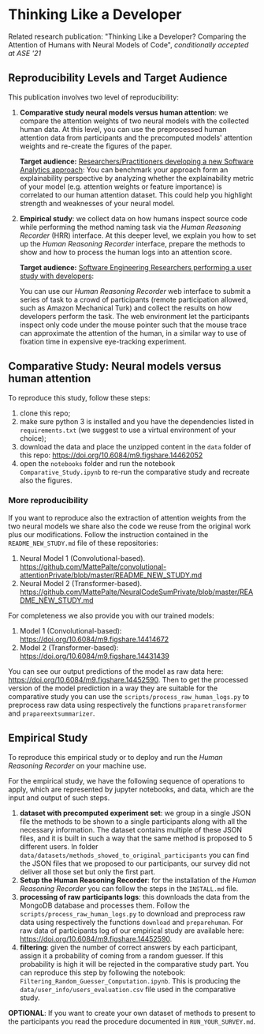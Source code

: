 # Thinking Like a Developer

Related research publication:
"Thinking Like a Developer? Comparing the Attention of Humans with Neural Models of Code", *conditionally accepted at ASE '21*

## Reproducibility Levels and Target Audience
This publication involves two level of reproducibility:
1. **Comparative study neural models versus human attention**: we compare the attention weights of two neural models with the collected human data. At this level, you can use the preprocessed human attention data from participants and the precomputed models' attention weights and re-create the figures of the paper.

    **Target audience:** <u>Researchers/Practitioners developing a new Software Analytics approach</u>:
    You can benchmark your approach form an explainability perspective by analyzing whether the explainability metric of your model (e.g. attention weights or feature importance) is correlated to our human attention dataset. This could help you highlight strength and weaknesses of your neural model.

1. **Empirical study**: we collect data on how humans inspect source code while performing the method naming task via the *Human Reasoning Recorder* (HRR) interface. At this deeper level, we explain you how to set up the *Human Reasoning Recorder* interface, prepare the methods to show and how to process the human logs into an attention score.

    **Target audience:** <u>Software Engineering Researchers performing a user study with developers</u>:

    You can use our *Human Reasoning Recorder* web interface to submit a series of task to a crowd of participants (remote participation allowed, such as Amazon Mechanical Turk) and collect the results on how developers perform the task. The web environment let the participants inspect only code under the mouse pointer such that the mouse trace can approximate the attention of the human, in a similar way to use of fixation time in expensive eye-tracking experiment.


## Comparative Study: Neural models versus human attention

To reproduce this study, follow these steps:
1. clone this repo;
1. make sure python 3 is installed and you have the dependencies listed in `requirements.txt` (we suggest to use a virtual environment of your choice);
1. download the data and place the unzipped content in the `data` folder of this repo: https://doi.org/10.6084/m9.figshare.14462052
1. open the `notebooks` folder and run the notebook `Comparative_Study.ipynb` to re-run the comparative study and recreate also the figures.

### More reproducibility
If you want to reproduce also the extraction of attention weights from the two neural models we share also the code we reuse from the original work plus our modifications. Follow the instruction contained in the `README_NEW_STUDY.md` file of these repositories:
1. Neural Model 1 (Convolutional-based). https://github.com/MattePalte/convolutional-attentionPrivate/blob/master/README_NEW_STUDY.md
1. Neural Model 2 (Transformer-based). https://github.com/MattePalte/NeuralCodeSumPrivate/blob/master/README_NEW_STUDY.md

For completeness we also provide you with our trained models:
1. Model 1 (Convolutional-based): https://doi.org/10.6084/m9.figshare.14414672
1. Model 2 (Transformer-based): https://doi.org/10.6084/m9.figshare.14431439

You can see our output predictions of the model as raw data here: https://doi.org/10.6084/m9.figshare.14452590.
Then to get the processed version of the model prediction in a way they are suitable for the comparative study you can use the `scripts/process_raw_human_logs.py` to preprocess raw data using respectively the functions `praparetransformer` and `prapareextsummarizer`.

## Empirical Study

To reproduce this empirical study or to deploy and run the *Human Reasoning Recorder* on your machine use.

For the empirical study, we have the following sequence of operations to apply, which are represented by jupyter notebooks, and data, which are the input and output of such steps.
1. **dataset with precomputed experiment set**: we group in a single JSON file the methods to be shown to a single participants along with all the necessary information. The dataset contains multiple of these JSON files, and it is built in such a way that the same method is proposed to 5 different users. In folder `data/datasets/methods_showed_to_original_participants` you can find the JSON files that we proposed to our participants, our survey did not deliver all those set but only the first part.
1. **Setup the Human Reasoning Recorder**: for the installation of the *Human Reasoning Recorder* you can follow the steps in the `INSTALL.md` file.
1. **processing of raw participants logs**: this downloads the data from the MongoDB database and processes them. Follow the `scripts/process_raw_human_logs.py` to download and preprocess raw data using respectively the functions `download` and `preparehuman`. For raw data of participants log of our empirical study are available here: https://doi.org/10.6084/m9.figshare.14452590.
1. **filtering**: given the number of correct answers by each participant, assign it a probability of coming from a random guesser. If this probability is high it will be rejected in the comparative study part. You can reproduce this step by following the notebook: `Filtering_Random_Guesser_Computation.ipynb`.
This is producing the `data/user_info/users_evaluation.csv` file used in the comparative study.

**OPTIONAL**: If you want to create your own dataset of methods to present to the participants you read the procedure documented in `RUN_YOUR_SURVEY.md`.





